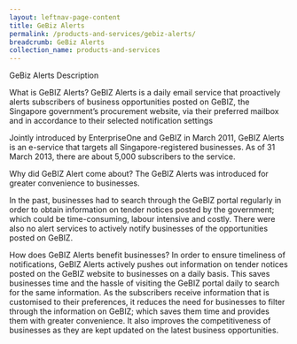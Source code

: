 ```yaml
---
layout: leftnav-page-content
title: GeBiz Alerts
permalink: /products-and-services/gebiz-alerts/
breadcrumb: GeBiz Alerts
collection_name: products-and-services
---
```

GeBiz Alerts Description

What is GeBIZ Alerts?
GeBIZ Alerts is a daily email service that proactively alerts subscribers of business opportunities posted on GeBIZ, the Singapore government’s procurement website, via their preferred mailbox and in accordance to their selected notification settings

Jointly introduced by EnterpriseOne and GeBIZ in March 2011, GeBIZ Alerts is an e-service that targets all Singapore-registered businesses. As of 31 March 2013, there are about 5,000 subscribers to the service.

 

Why did GeBIZ Alert come about?
The GeBIZ Alerts was introduced for greater convenience to businesses.

In the past, businesses had to search through the GeBIZ portal regularly in order to obtain information on tender notices posted by the government; which could be time-consuming, labour intensive and costly. There were also no alert services to actively notify businesses of the opportunities posted on GeBIZ.

 

How does GeBIZ Alerts benefit businesses?
In order to ensure timeliness of notifications, GeBIZ Alerts actively pushes out information on tender notices posted on the GeBIZ website to businesses on a daily basis. This saves businesses time and the hassle of visiting the GeBIZ portal daily to search for the same information. As the subscribers receive information that is customised to their preferences, it reduces the need for businesses to filter through the information on GeBIZ; which saves them time and provides them with greater convenience. It also improves the competitiveness of businesses as they are kept updated on the latest business opportunities.
